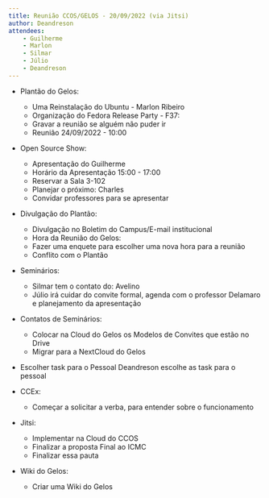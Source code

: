 ```yaml
---
title: Reunião CCOS/GELOS - 20/09/2022 (via Jitsi)
author: Deandreson
attendees:
    - Guilherme
    - Marlon
    - Silmar
    - Júlio
    - Deandreson
---
```


- Plantão do Gelos:
    - Uma Reinstalação do Ubuntu - Marlon Ribeiro
    - Organização do Fedora Release Party - F37:
    - Gravar a reunião se alguém não puder ir
    - Reunião 24/09/2022 - 10:00
- Open Source Show:
    - Apresentação do Guilherme
    - Horário da Apresentação 15:00 - 17:00
    - Reservar a Sala 3-102
    - Planejar o próximo: Charles
    - Convidar professores para se apresentar

- Divulgação do Plantão:
    - Divulgação no Boletim do Campus/E-mail institucional
    - Hora da Reunião do Gelos:
    - Fazer uma enquete para escolher uma nova hora para a reunião 
    - Conflito com o Plantão
- Seminários:
    - Silmar tem o contato do: Avelino
    - Júlio irá cuidar do convite formal, agenda com o professor Delamaro e planejamento da apresentação
 
- Contatos de Seminários:
    - Colocar na Cloud do Gelos os Modelos de Convites que estão no Drive
    - Migrar para a NextCloud do Gelos
- Escolher task para o Pessoal
    Deandreson escolhe as task para o pessoal
- CCEx:
    - Começar a solicitar a verba, para entender sobre o funcionamento
- Jitsi:
    - Implementar na Cloud do CCOS
    - Finalizar a proposta Final ao ICMC
    - Finalizar essa pauta
- Wiki do Gelos:
    - Criar uma Wiki do Gelos
